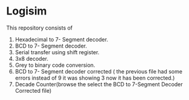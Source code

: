 # Logisim
This repository consists of 
1. Hexadecimal to 7- Segment decoder.
2. BCD to 7- Segment decoder.
3. Serial transfer using shift register.
4. 3x8 decoder.
5. Grey to binary code conversion.
6. BCD to 7- Segment decoder corrected
( the previous file had some errors instead of 9 it was showing 3 now it has been corrected.)
7. Decade Counter(browse the select the BCD to 7-Segment Decoder Corrected file)
